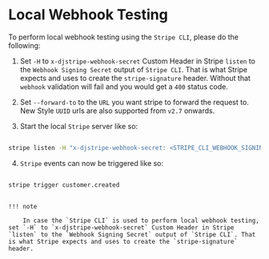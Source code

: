# Local Webhook Testing

To perform local webhook testing using the `Stripe CLI`, please do the following:

1. Set `-H` to `x-djstripe-webhook-secret` Custom Header in Stripe `listen` to the `Webhook Signing Secret` output of `Stripe CLI`. That is what Stripe expects and uses to create the `stripe-signature` header. Without that `webhook` validation will fail and you would get a `400` status code.

2. Set `--forward-to` to the `URL` you want stripe to forward the request to. New Style `UUID` urls are also supported from `v2.7` onwards.

3. Start the local `Stripe` server like so:

  ```bash

  stripe listen -H "x-djstripe-webhook-secret: <STRIPE_CLI_WEBHOOK_SIGNING_SECRET_OUTPUT>" --forward-to <URL>

  ```

4. `Stripe` events can now be triggered like so:

```bash

stripe trigger customer.created

```

```

!!! note

    In case the `Stripe CLI` is used to perform local webhook testing, set `-H` to `x-djstripe-webhook-secret` Custom Header in Stripe `listen` to the `Webhook Signing Secret` output of `Stripe CLI`. That is what Stripe expects and uses to create the `stripe-signature` header.
